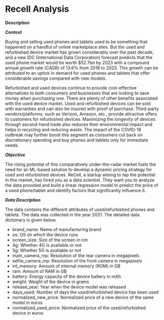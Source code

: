 # Recell Analysis

**Description**

***Context***

Buying and selling used phones and tablets used to be something that happened on a handful of online marketplace sites. But the used and refurbished device market has grown considerably over the past decade, and a new IDC (International Data Corporation) forecast predicts that the used phone market would be worth $52.7bn by 2023 with a compound annual growth rate (CAGR) of 13.6% from 2018 to 2023. This growth can be attributed to an uptick in demand for used phones and tablets that offer considerable savings compared with new models.

Refurbished and used devices continue to provide cost-effective alternatives to both consumers and businesses that are looking to save money when purchasing one. There are plenty of other benefits associated with the used device market. Used and refurbished devices can be sold with warranties and can also be insured with proof of purchase. Third-party vendors/platforms, such as Verizon, Amazon, etc., provide attractive offers to customers for refurbished devices. Maximizing the longevity of devices through second-hand trade also reduces their environmental impact and helps in recycling and reducing waste. The impact of the COVID-19 outbreak may further boost this segment as consumers cut back on discretionary spending and buy phones and tablets only for immediate needs.


***Objective***

The rising potential of this comparatively under-the-radar market fuels the need for an ML-based solution to develop a dynamic pricing strategy for used and refurbished devices. ReCell, a startup aiming to tap the potential in this market, has hired you as a data scientist. They want you to analyze the data provided and build a linear regression model to predict the price of a used phone/tablet and identify factors that significantly influence it.

 

***Data Description***

The data contains the different attributes of used/refurbished phones and tablets. The data was collected in the year 2021. The detailed data dictionary is given below.


* brand_name: Name of manufacturing brand
* os: OS on which the device runs
* screen_size: Size of the screen in cm
* 4g: Whether 4G is available or not
* 5g: Whether 5G is available or not
* main_camera_mp: Resolution of the rear camera in megapixels
* selfie_camera_mp: Resolution of the front camera in megapixels
* int_memory: Amount of internal memory (ROM) in GB
* ram: Amount of RAM in GB
* battery: Energy capacity of the device battery in mAh
* weight: Weight of the device in grams
* release_year: Year when the device model was released
* days_used: Number of days the used/refurbished device has been used
* normalized_new_price: Normalized price of a new device of the same model in euros
* normalized_used_price: Normalized price of the used/refurbished device in euros

